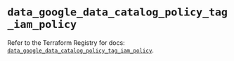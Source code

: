 # `data_google_data_catalog_policy_tag_iam_policy`

Refer to the Terraform Registry for docs: [`data_google_data_catalog_policy_tag_iam_policy`](https://registry.terraform.io/providers/hashicorp/google/6.36.1/docs/data-sources/data_catalog_policy_tag_iam_policy).
